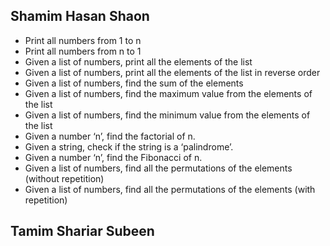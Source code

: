## Shamim Hasan Shaon

- Print all numbers from 1 to n
- Print all numbers from n to 1
- Given a list of numbers, print all the elements of the list
- Given a list of numbers, print all the elements of the list in reverse order
- Given a list of numbers, find the sum of the elements
- Given a list of numbers, find the maximum value from the elements of the list
- Given a list of numbers, find the minimum value from the elements of the list
- Given a number ‘n’, find the factorial of n.
- Given a string, check if the string is a ‘palindrome’.
- Given a number ‘n’, find the Fibonacci of n.
- Given a list of numbers, find all the permutations of the elements (without repetition)
- Given a list of numbers, find all the permutations of the elements (with repetition)

## Tamim Shariar Subeen

